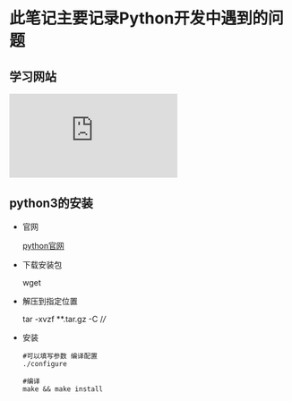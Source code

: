 # 此笔记主要记录Python开发中遇到的问题


## 学习网站

![Python - 菜鸟教程](http://www.runoob.com/python/python-tutorial.html)


## python3的安装

- 官网 

    [python官网](https://www.python.org/)

- 下载安装包

    wget 

- 解压到指定位置

    tar -xvzf **.tar.gz -C /*/*

- 安装

    ```
    #可以填写参数 编译配置
    ./configure

    #编译
    make && make install
    ```